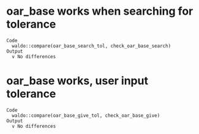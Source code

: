 # oar_base works when searching for tolerance

    Code
      waldo::compare(oar_base_search_tol, check_oar_base_search)
    Output
      v No differences

# oar_base works, user input tolerance

    Code
      waldo::compare(oar_base_give_tol, check_oar_base_give)
    Output
      v No differences

